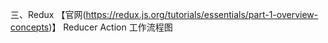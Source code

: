 三、Redux  【官网(https://redux.js.org/tutorials/essentials/part-1-overview-concepts)】
Reducer
 Action
工作流程图